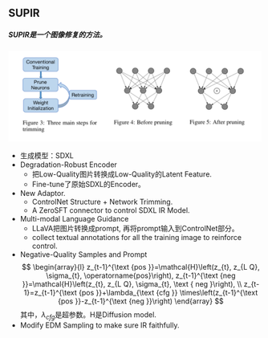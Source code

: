 ## SUPIR
##### SUPIR是一个图像修复的方法。
![alt text](image.png)

* 生成模型：SDXL
*  Degradation-Robust Encoder
    * 把Low-Quality图片转换成Low-Quality的Latent Feature.
    * Fine-tune了原始SDXL的Encoder。
* New Adaptor.
  * ControlNet Structure + Network Trimming.
  * A ZeroSFT connector to control SDXL IR Model.
* Multi-modal Language Guidance
  * LLaVA把图片转换成prompt, 再将prompt输入到ControlNet部分。
  * collect textual annotations for all the training image to reinforce control.
* Negative-Quality Samples and Prompt
$$
\begin{array}{l}
z_{t-1}^{\text {pos }}=\mathcal{H}\left(z_{t}, z_{L Q}, \sigma_{t}, \operatorname{pos}\right), z_{t-1}^{\text {neg }}=\mathcal{H}\left(z_{t}, z_{L Q}, \sigma_{t}, \text { neg }\right), \\
z_{t-1}=z_{t-1}^{\text {pos }}+\lambda_{\text {cfg }} \times\left(z_{t-1}^{\text {pos }}-z_{t-1}^{\text {neg }}\right)
\end{array} 
$$ 
其中，$\lambda_{cfg}$是超参数。H是Diffusion model.
* Modify EDM Sampling to make sure IR faithfully.
